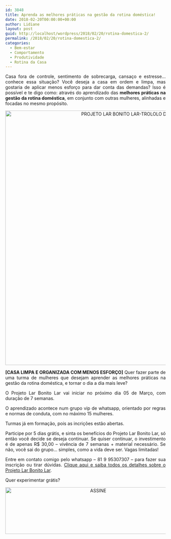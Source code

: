 ```yaml
---
id: 3848
title: Aprenda as melhores práticas na gestão da rotina doméstica!
date: 2018-02-20T00:00:00+00:00
author: Lidiane
layout: post
guid: http://localhost/wordpress/2018/02/20/rotina-domestica-2/
permalink: /2018/02/20/rotina-domestica-2/
categories:
  - Bem-estar
  - Comportamento
  - Produtividade
  - Rotina da Casa
---
```

<p align="justify">
  Casa fora de controle, sentimento de sobrecarga, cansaço e estresse… conhece essa situação? Você deseja a casa em ordem e limpa, mas gostaria de aplicar menos esforço para dar conta das demandas? Isso é possível e te digo como: através do aprendizado das <strong>melhores práticas na gestão da rotina doméstica</strong>, em conjunto com outras mulheres, alinhadas e focadas no mesmo propósito.
</p>

<p align="center">
  <img class="alignnone size-full wp-image-14539" src="http://www.trololodemulher.com.br/blog/wp-content/uploads/2018/02/PROJETO-LAR-BONITO-LAR-TROLOLO-DE-MULHER.jpg" alt="PROJETO LAR BONITO LAR-TROLOLO DE MULHER" width="800" height="800" />
</p>

<p align="justify">
  <strong>[CASA LIMPA E ORGANIZADA COM MENOS ESFORÇO]</strong> Quer fazer parte de uma turma de mulheres que desejam aprender as melhores práticas na gestão da rotina doméstica, e tornar o dia a dia mais leve?
</p>

<p align="justify">
  O Projeto Lar Bonito Lar vai iniciar no próximo dia 05 de Março, com duração de 7 semanas.
</p>

<p align="justify">
  O aprendizado acontece num grupo vip de whatsapp, orientado por regras e normas de conduta, com no máximo 15 mulheres.
</p>

<p align="justify">
  Turmas já em formação, pois as incrições estão abertas.
</p>

<p align="justify">
  Participe por 5 dias grátis, e sinta os benefícios do Projeto Lar Bonito Lar, só então você decide se deseja continuar. Se quiser continuar, o investimento é de apenas R$ 30,00 &#8211; vivência de 7 semanas + material necessário. Se não, você sai do grupo&#8230; simples, como a vida deve ser. Vagas limitadas!
</p>

<p align="justify">
  Entre em contato comigo pelo whatsapp – 81 9 95307307 – para fazer sua inscrição ou tirar dúvidas. <a href="http://www.trololodemulher.com.br/projeto-lar-bonito-lar/" target="_blank">Clique aqui e saiba todos os detalhes sobre o Projeto Lar Bonito Lar</a>.
</p>

<p align="justify">
  Quer experimentar grátis?
</p>

<p align="center">
  <a href="http://feedburner.google.com/fb/a/mailverify?uri=blogbichafemea&loc=pt_BR" target="_blank"><img class="alignnone size-full wp-image-14011" src="http://www.trololodemulher.com.br/blog/wp-content/uploads/2017/08/ASSINE.jpg" alt="ASSINE" width="568" height="147" /></a>
</p>

<p align="justify">